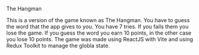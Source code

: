 The Hangman

This is a version of the game known as The Hangman. You have to guess the word that the app gives to you.
You have 7 tries. If you fails them you lose the game.
If you guess the word you earn 10 points, in the other case you lose 10 points.
The game was made using ReactJS with Vite and using Redux Toolkit to manage the globla state.
